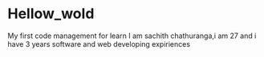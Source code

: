 # Hellow_wold
My first code management  for learn
I am sachith chathuranga,i am 27 and i have 3 years software and web developing expiriences
